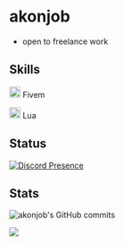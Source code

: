 <h1>akonjob</h1>

- open to freelance work 



## Skills

<img width="20" src="https://img.icons8.com/color/512/fivem.png" /> Fivem

<img width="20" src="https://upload.wikimedia.org/wikipedia/commons/c/cf/Lua-Logo.svg" /> Lua









## Status
[![Discord Presence](https://lanyard-profile-readme.vercel.app/api/554303810709880842?theme=dark&bg=&animated=true&idleMessage=@BW-Studios%20&borderRadius=15px&hideDiscrim=false)](https://discord.com/users/554303810709880842)




## Stats


![akonjob's GitHub commits](https://github-readme-streak-stats.herokuapp.com/?user=akonjob&theme=transparent&hide_border=true)


![](https://komarev.com/ghpvc/?username=akonjob&color=blue)


